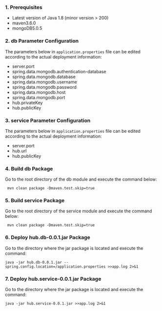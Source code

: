 ### 1. Prerequisites
- Latest version of Java 1.8 (minor version > 200)
- maven3.6.0
- mongoDB5.0.5

### 2. db Parameter Configuration

The parameters below in `application.properties` file can be edited according to the actual deployment information:

- server.port
- spring.data.mongodb.authentication-database
- spring.data.mongodb.database
- spring.data.mongodb.username
- spring.data.mongodb.password
- spring.data.mongodb.host
- spring.data.mongodb.port
- hub.privateKey
- hub.publicKey


### 3. service Parameter Configuration

The parameters below in `application.properties` file can be edited according to the actual deployment information:

- server.port
- hub.url
- hub.publicKey


### 4. Build db Package

Go to the root directory of the db module and execute the command below: 

` mvn clean package -Dmaven.test.skip=true`

### 5. Build service Package

Go to the root directory of the service module and execute the command below: 

` mvn clean package -Dmaven.test.skip=true`

### 6. Deploy hub.db-0.0.1.jar Package

Go to the directory where the jar package is located and execute the command:

` java -jar hub.db-0.0.1.jar --spring.config.location=/application.properties >>app.log 2>&1 `

### 7. Deploy hub.service-0.0.1.jar Package

Go to the directory where the jar package is located and execute the command:

` java -jar hub.service-0.0.1.jar >>app.log 2>&1 `
